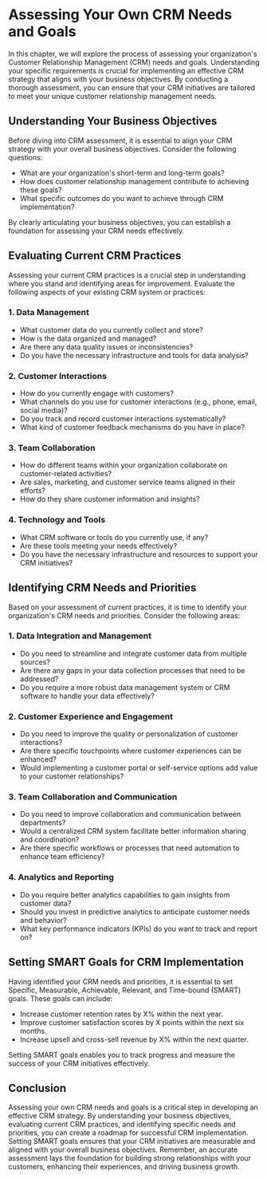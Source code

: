 Assessing Your Own CRM Needs and Goals
=================================================

In this chapter, we will explore the process of assessing your organization's Customer Relationship Management (CRM) needs and goals. Understanding your specific requirements is crucial for implementing an effective CRM strategy that aligns with your business objectives. By conducting a thorough assessment, you can ensure that your CRM initiatives are tailored to meet your unique customer relationship management needs.

**Understanding Your Business Objectives**
------------------------------------------

Before diving into CRM assessment, it is essential to align your CRM strategy with your overall business objectives. Consider the following questions:

* What are your organization's short-term and long-term goals?
* How does customer relationship management contribute to achieving these goals?
* What specific outcomes do you want to achieve through CRM implementation?

By clearly articulating your business objectives, you can establish a foundation for assessing your CRM needs effectively.

**Evaluating Current CRM Practices**
------------------------------------

Assessing your current CRM practices is a crucial step in understanding where you stand and identifying areas for improvement. Evaluate the following aspects of your existing CRM system or practices:

### 1. **Data Management**

* What customer data do you currently collect and store?
* How is the data organized and managed?
* Are there any data quality issues or inconsistencies?
* Do you have the necessary infrastructure and tools for data analysis?

### 2. **Customer Interactions**

* How do you currently engage with customers?
* What channels do you use for customer interactions (e.g., phone, email, social media)?
* Do you track and record customer interactions systematically?
* What kind of customer feedback mechanisms do you have in place?

### 3. **Team Collaboration**

* How do different teams within your organization collaborate on customer-related activities?
* Are sales, marketing, and customer service teams aligned in their efforts?
* How do they share customer information and insights?

### 4. **Technology and Tools**

* What CRM software or tools do you currently use, if any?
* Are these tools meeting your needs effectively?
* Do you have the necessary infrastructure and resources to support your CRM initiatives?

**Identifying CRM Needs and Priorities**
----------------------------------------

Based on your assessment of current practices, it is time to identify your organization's CRM needs and priorities. Consider the following areas:

### 1. **Data Integration and Management**

* Do you need to streamline and integrate customer data from multiple sources?
* Are there any gaps in your data collection processes that need to be addressed?
* Do you require a more robust data management system or CRM software to handle your data effectively?

### 2. **Customer Experience and Engagement**

* Do you need to improve the quality or personalization of customer interactions?
* Are there specific touchpoints where customer experiences can be enhanced?
* Would implementing a customer portal or self-service options add value to your customer relationships?

### 3. **Team Collaboration and Communication**

* Do you need to improve collaboration and communication between departments?
* Would a centralized CRM system facilitate better information sharing and coordination?
* Are there specific workflows or processes that need automation to enhance team efficiency?

### 4. **Analytics and Reporting**

* Do you require better analytics capabilities to gain insights from customer data?
* Should you invest in predictive analytics to anticipate customer needs and behavior?
* What key performance indicators (KPIs) do you want to track and report on?

**Setting SMART Goals for CRM Implementation**
----------------------------------------------

Having identified your CRM needs and priorities, it is essential to set Specific, Measurable, Achievable, Relevant, and Time-bound (SMART) goals. These goals can include:

* Increase customer retention rates by X% within the next year.
* Improve customer satisfaction scores by X points within the next six months.
* Increase upsell and cross-sell revenue by X% within the next quarter.

Setting SMART goals enables you to track progress and measure the success of your CRM initiatives effectively.

**Conclusion**
--------------

Assessing your own CRM needs and goals is a critical step in developing an effective CRM strategy. By understanding your business objectives, evaluating current CRM practices, and identifying specific needs and priorities, you can create a roadmap for successful CRM implementation. Setting SMART goals ensures that your CRM initiatives are measurable and aligned with your overall business objectives. Remember, an accurate assessment lays the foundation for building strong relationships with your customers, enhancing their experiences, and driving business growth.
